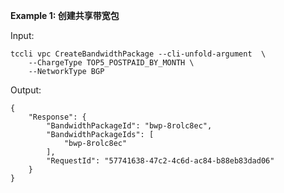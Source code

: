 **Example 1: 创建共享带宽包**



Input: 

```
tccli vpc CreateBandwidthPackage --cli-unfold-argument  \
    --ChargeType TOP5_POSTPAID_BY_MONTH \
    --NetworkType BGP
```

Output: 
```
{
    "Response": {
        "BandwidthPackageId": "bwp-8rolc8ec",
        "BandwidthPackageIds": [
            "bwp-8rolc8ec"
        ],
        "RequestId": "57741638-47c2-4c6d-ac84-b88eb83dad06"
    }
}
```

